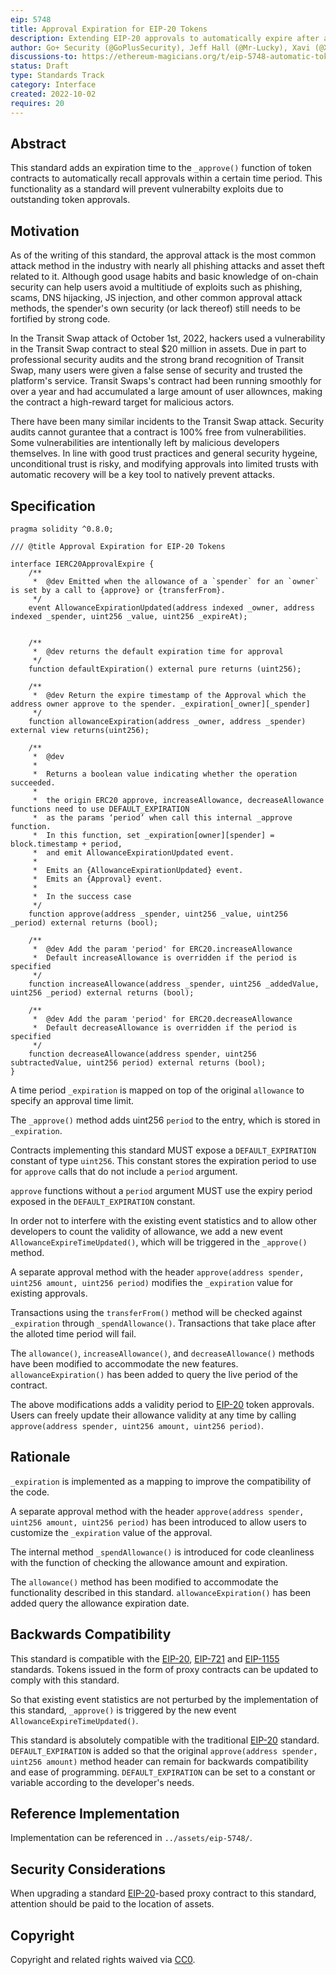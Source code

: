 ```yaml
---
eip: 5748
title: Approval Expiration for EIP-20 Tokens
description: Extending EIP-20 approvals to automatically expire after a duration
author: Go+ Security (@GoPlusSecurity), Jeff Hall (@Mr-Lucky), Xavi (@XaaaaavitheFool), Turan Vural (@turanzv), Johans Ballestar (ballestar), Eskil (@xyfidea)
discussions-to: https://ethereum-magicians.org/t/eip-5748-automatic-token-approval-expiration/11185
status: Draft
type: Standards Track
category: Interface
created: 2022-10-02
requires: 20
---
```


## Abstract

This standard adds an expiration time to the `_approve()` function of token contracts to automatically recall approvals within a certain time period. This functionality as a standard will prevent vulnerabilty exploits due to outstanding token approvals.

## Motivation

As of the writing of this standard, the approval attack is the most common attack method in the industry with nearly all phishing attacks and asset theft related to it. Although good usage habits and basic knowledge of on-chain security can help users avoid a multitiude of exploits such as phishing, scams, DNS hijacking, JS injection, and other common approval attack methods, the spender's own security (or lack thereof) still needs to be fortified by strong code.

In the Transit Swap attack of October 1st, 2022, hackers used a vulnerability in the Transit Swap contract to steal $20 million in assets. Due in part to professional security audits and the strong brand recognition of Transit Swap, many users were given a false sense of security and trusted the platform's service. Transit Swaps's contract had been running smoothly for over a year and had accumulated a large amount of user allownces, making the contract a high-reward target for malicious actors.

There have been many similar incidents to the Transit Swap attack. Security audits cannot gurantee that a contract is 100% free from vulnerabilities. Some vulnerabilities are intentionally left by malicious developers themselves. In line with good trust practices and general security hygeine, unconditional trust is risky, and modifying approvals into limited trusts with automatic recovery will be a key tool to natively prevent attacks.

## Specification

```solidity
pragma solidity ^0.8.0;

/// @title Approval Expiration for EIP-20 Tokens

interface IERC20ApprovalExpire {
    /**
     *  @dev Emitted when the allowance of a `spender` for an `owner` is set by a call to {approve} or {transferFrom}.
     */
    event AllowanceExpirationUpdated(address indexed _owner, address indexed _spender, uint256 _value, uint256 _expireAt);


    /**
     *  @dev returns the default expiration time for approval
     */
    function defaultExpiration() external pure returns (uint256);

    /**
     *  @dev Return the expire timestamp of the Approval which the address owner approve to the spender. _expiration[_owner][_spender]
     */
    function allowanceExpiration(address _owner, address _spender) external view returns(uint256);

    /**
     *  @dev
     *
     *  Returns a boolean value indicating whether the operation succeeded.
     *
     *  the origin ERC20 approve, increaseAllowance, decreaseAllowance functions need to use DEFAULT_EXPIRATION
     *  as the params ‘period’ when call this internal _approve function.
     *  In this function, set _expiration[owner][spender] = block.timestamp + period,
     *  and emit AllowanceExpirationUpdated event.
     *
     *  Emits an {AllowanceExpirationUpdated} event.
     *  Emits an {Approval} event.
     *
     *  In the success case
     */
    function approve(address _spender, uint256 _value, uint256 _period) external returns (bool);

    /**
     *  @dev Add the param 'period' for ERC20.increaseAllowance
     *  Default increaseAllowance is overridden if the period is specified
     */
    function increaseAllowance(address _spender, uint256 _addedValue, uint256 _period) external returns (bool);

    /**
     *  @dev Add the param 'period' for ERC20.decreaseAllowance
     *  Default decreaseAllowance is overridden if the period is specified
     */
    function decreaseAllowance(address spender, uint256 subtractedValue, uint256 period) external returns (bool);
}

```

A time period `_expiration` is mapped on top of the original `allowance` to specify an approval time limit.

The `_approve()` method adds uint256 `period` to the entry, which is stored in `_expiration`.

Contracts implementing this standard MUST expose a `DEFAULT_EXPIRATION` constant of type `uint256`. This constant stores the expiration period to use for `approve` calls that do not include a `period` argument.

`approve` functions without a `period` argument MUST use the expiry period exposed in the `DEFAULT_EXPIRATION` constant.

In order not to interfere with the existing event statistics and to allow other developers to count the validity of allowance, we add a new event `AllowanceExpireTimeUpdated()`, which will be triggered in the `_approve()` method.

A separate approval method with the header `approve(address spender, uint256 amount, uint256 period)` modifies the `_expiration` value for existing approvals.

Transactions using the `transferFrom()` method will be checked against `_expiration` through `_spendAllowance()`. Transactions that take place after the alloted time period will fail.

The `allowance()`, `increaseAllowance()`, and `decreaseAllowance()` methods have been modified to accommodate the new features. `allowanceExpiration()` has been added to query the live period of the contract.

The above modifications adds a validity period to [EIP-20](./eip-20.md) token approvals. Users can freely update their allowance validity at any time by calling `approve(address spender, uint256 amount, uint256 period)`.

## Rationale

`_expiration` is implemented as a mapping to improve the compatibility of the code.

A separate approval method with the header `approve(address spender, uint256 amount, uint256 period)` has been introduced to allow users to customize the `_expiration` value of the approval.

The internal method `_spendAllowance()` is introduced for code cleanliness with the function of checking the allowance amount and expiration.

The `allowance()` method has been modified to accommodate the functionality described in this standard. `allowanceExpiration()` has been added query the allowance expiration date.

## Backwards Compatibility

This standard is compatible with the [EIP-20](./eip-20.md), [EIP-721](./eip-721.md) and [EIP-1155](./eip-1155.md) standards. Tokens issued in the form of proxy contracts can be updated to comply with this standard.

So that existing event statistics are not perturbed by the implementation of this standard, `_approve()` is triggered by the new event `AllowanceExpireTimeUpdated()`.

This standard is absolutely compatible with the traditional [EIP-20](./eip-20.md) standard. `DEFAULT_EXPIRATION` is added so that the original `approve(address spender, uint256 amount)` method header can remain for backwards compatibility and ease of programming. `DEFAULT_EXPIRATION` can be set to a constant or variable according to the developer's needs.

## Reference Implementation

Implementation can be referenced in `../assets/eip-5748/`.

## Security Considerations

When upgrading a standard [EIP-20](./eip-20.md)-based proxy contract to this standard, attention should be paid to the location of assets.

## Copyright

Copyright and related rights waived via [CC0](../LICENSE.md).
